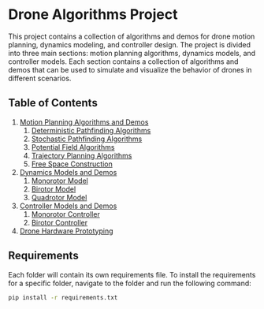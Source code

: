 # Drone Algorithms Project
This project contains a collection of algorithms and demos for drone motion planning, dynamics modeling, and controller design. The project is divided into three main sections: motion planning algorithms, dynamics models, and controller models. Each section contains a collection of algorithms and demos that can be used to simulate and visualize the behavior of drones in different scenarios.

## Table of Contents
1. [Motion Planning Algorithms and Demos](motion_planning_demos)
    1. [Deterministic Pathfinding Algorithms](motion_planning_demos/deterministic_pathfinding_algorithms/)
    2. [Stochastic Pathfinding Algorithms](motion_planning_demos/stochastic_pathfinding_algorithms/)
    3. [Potential Field Algorithms](motion_planning_demos/potential_field_pathfinding_algorithms/)
    4. [Trajectory Planning Algorithms](motion_planning_algorithms)
    5. [Free Space Construction](motion_planning_demos/free_space_construction/)
2. [Dynamics Models and Demos](dynamics_models)
    1. [Monorotor Model](dynamics_models/monorotor/)
    2. [Birotor Model](dynamics_models/birotor/)
    3. [Quadrotor Model](dynamics_models/quadrotor/)
3. [Controller Models and Demos](controller_models)
    1. [Monorotor Controller](controller_models/monorotor/)
    2. [Birotor Controller](controller_models/birotor/)
4. [Drone Hardware Prototyping](drone_hardware_prototyping)

## Requirements
Each folder will contain its own requirements file. To install the requirements for a specific folder, navigate to the folder and run the following command:
```bash
pip install -r requirements.txt
```




